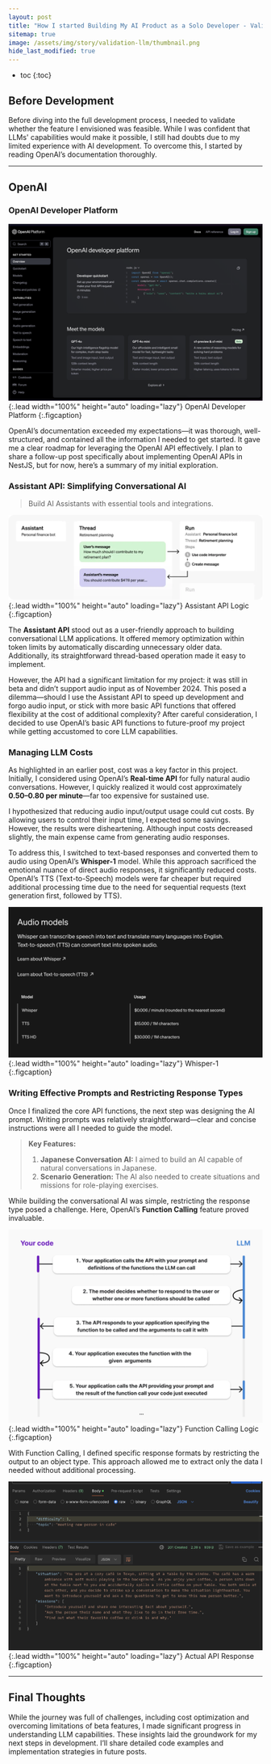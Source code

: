 ```yaml
---
layout: post
title: "How I started Building My AI Product as a Solo Developer - Validation (with LLM)"
sitemap: true
image: /assets/img/story/validation-llm/thumbnail.png
hide_last_modified: true
---
```


- toc
{:toc}

## Before Development

Before diving into the full development process, I needed to validate whether the feature I envisioned was feasible. While I was confident that LLMs' capabilities would make it possible, I still had doubts due to my limited experience with AI development. To overcome this, I started by reading OpenAI’s documentation thoroughly.


---

## OpenAI

### OpenAI Developer Platform

![Full-width image](/assets/img/story/validation-llm/openai-developer-platform.png "OpenAI Developer Platform")
{:.lead width="100%" height="auto" loading="lazy"}
OpenAI Developer Platform
{:.figcaption}

OpenAI’s documentation exceeded my expectations—it was thorough, well-structured, and contained all the information I needed to get started. It gave me a clear roadmap for leveraging the OpenAI API effectively. I plan to share a follow-up post specifically about implementing OpenAI APIs in NestJS, but for now, here’s a summary of my initial exploration.


### Assistant API: Simplifying Conversational AI
> Build AI Assistants with essential tools and integrations.

![Full-width image](/assets/img/story/validation-llm/assistant-api.png "Assistant API")
{:.lead width="100%" height="auto" loading="lazy"}
Assistant API Logic
{:.figcaption}

The **Assistant API** stood out as a user-friendly approach to building conversational LLM applications. It offered memory optimization within token limits by automatically discarding unnecessary older data. Additionally, its straightforward thread-based operation made it easy to implement.

However, the API had a significant limitation for my project: it was still in beta and didn’t support audio input as of November 2024. This posed a dilemma—should I use the Assistant API to speed up development and forgo audio input, or stick with more basic API functions that offered flexibility at the cost of additional complexity? After careful consideration, I decided to use OpenAI’s basic API functions to future-proof my project while getting accustomed to core LLM capabilities.


### Managing LLM Costs

As highlighted in an earlier post, cost was a key factor in this project. Initially, I considered using OpenAI’s **Real-time API** for fully natural audio conversations. However, I quickly realized it would cost approximately **$0.50–$0.80 per minute**—far too expensive for sustained use.


I hypothesized that reducing audio input/output usage could cut costs. By allowing users to control their input time, I expected some savings. However, the results were disheartening. Although input costs decreased slightly, the main expense came from generating audio responses.

To address this, I switched to text-based responses and converted them to audio using OpenAI’s **Whisper-1** model. While this approach sacrificed the emotional nuance of direct audio responses, it significantly reduced costs. OpenAI’s TTS (Text-to-Speech) models were far cheaper but required additional processing time due to the need for sequential requests (text generation first, followed by TTS).

![Full-width image](/assets/img/story/validation-llm/whisper-1.png "Whisper-1")
{:.lead width="100%" height="auto" loading="lazy"}
Whisper-1
{:.figcaption}


### Writing Effective Prompts and Restricting Response Types

Once I finalized the core API functions, the next step was designing the AI prompt. Writing prompts was relatively straightforward—clear and concise instructions were all I needed to guide the model.

>**Key Features:**
> 1. **Japanese Conversation AI:** I aimed to build an AI capable of natural conversations in Japanese.
> 2. **Scenario Generation:** The AI also needed to create situations and missions for role-playing exercises.

While building the conversational AI was simple, restricting the response type posed a challenge. Here, OpenAI’s **Function Calling** feature proved invaluable.

![Full-width image](/assets/img/story/validation-llm/function-calling.png "Function Calling")
{:.lead width="100%" height="auto" loading="lazy"}
Function Calling Logic
{:.figcaption}

With Function Calling, I defined specific response formats by restricting the output to an object type. This approach allowed me to extract only the data I needed without additional processing.


![Full-width image](/assets/img/story/validation-llm/api-response.png "API Response")
{:.lead width="100%" height="auto" loading="lazy"}
Actual API Response
{:.figcaption}

---

## Final Thoughts

While the journey was full of challenges, including cost optimization and overcoming limitations of beta features, I made significant progress in understanding LLM capabilities. These insights laid the groundwork for my next steps in development. I’ll share detailed code examples and implementation strategies in future posts.